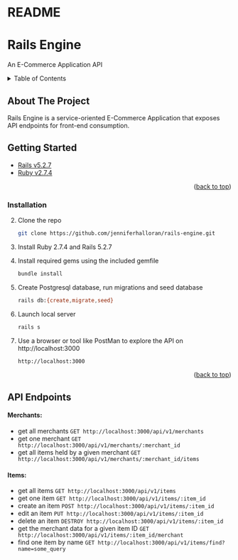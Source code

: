 # README

<h1>Rails Engine</h1>

<p>
  An E-Commerce Application API
</p>

</div>



<!-- TABLE OF CONTENTS -->
<details>
  <summary>Table of Contents</summary>
  <ol>
    <li>
      <a href="#about-the-project">About The Project</a>
    </li>
    <li>
      <a href="#getting-started">Getting Started</a>
      <ul>
        <li><a href="#installation">Installation</a></li>
      </ul>
    </li>
    <li><a href="#api-endpoints">API Endpoints</a></li>
    <li><a href="#license">License</a></li>
    <li><a href="#contact">Contact</a></li>
  </ol>
</details>

<!-- ABOUT THE PROJECT -->
## About The Project

Rails Engine is a service-oriented E-Commerce Application that exposes API endpoints for front-end consumption.


<!-- GETTING STARTED -->
## Getting Started

* [Rails v5.2.7](https://rubyonrails.org/)
* [Ruby v2.7.4](https://www.ruby-lang.org/en/)

<p align="right">(<a href="#top">back to top</a>)</p>


### Installation

2. Clone the repo
   ```sh
   git clone https://github.com/jenniferhalloran/rails-engine.git
   ```
3. Install Ruby 2.7.4 and Rails 5.2.7

3. Install required gems using the included gemfile
   ```sh
   bundle install
   ```
3. Create Postgresql database, run migrations and seed database
   ```sh
   rails db:{create,migrate,seed}
   ```
3. Launch local server
   ```sh
   rails s
   ```
3. Use a browser or tool like PostMan to explore the API on http://localhost:3000
   ```sh
   http://localhost:3000
   ```

<p align="right">(<a href="#top">back to top</a>)</p>

## API Endpoints

#### Merchants:
  * get all merchants `GET http://localhost:3000/api/v1/merchants`
  * get one merchant `GET http://localhost:3000/api/v1/merchants/:merchant_id`
  * get all items held by a given merchant `GET http://localhost:3000/api/v1/merchants/:merchant_id/items`
#### Items:
  * get all items `GET http://localhost:3000/api/v1/items`
  * get one item `GET http://localhost:3000/api/v1/items/:item_id`
  * create an item `POST http://localhost:3000/api/v1/items/:item_id`
  * edit an item `PUT http://localhost:3000/api/v1/items/:item_id`
  * delete an item `DESTROY http://localhost:3000/api/v1/items/:item_id`
  * get the merchant data for a given item ID `GET http://localhost:3000/api/v1/items/:item_id/merchant`
  * find one item by name `GET http://localhost:3000/api/v1/items/find?name=some_query`
  
